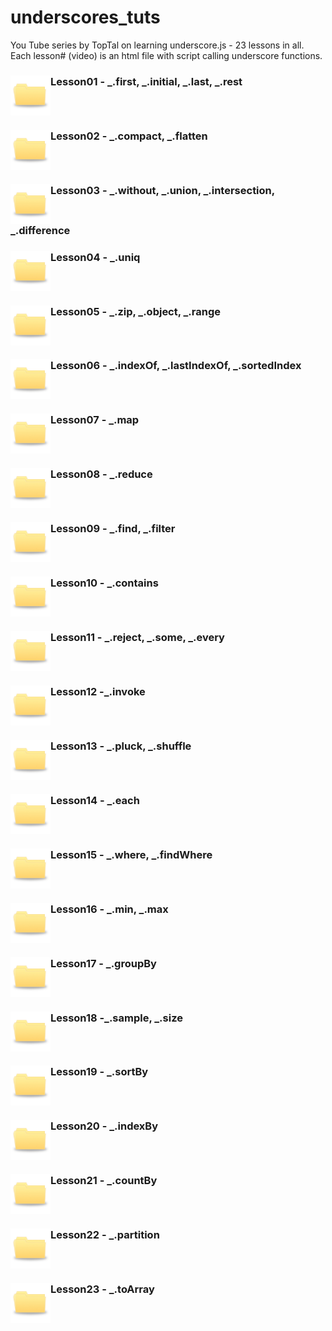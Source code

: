 # underscores_tuts
You Tube series by TopTal on learning underscore.js - 23 lessons in all.
Each lesson# (video) is an html file with script calling underscore functions.

### <img src="images/tab_folder.jpg" style="vertical-align:top" width="64">Lesson01 - _.first, _.initial, _.last, _.rest
### <img src="images/tab_folder.jpg" style="vertical-align:top" width="64">Lesson02 - _.compact, _.flatten
### <img src="images/tab_folder.jpg" style="vertical-align:top" width="64">Lesson03 - _.without,  _.union, _.intersection, _.difference
### <img src="images/tab_folder.jpg" style="vertical-align:top" width="64">Lesson04 - _.uniq
### <img src="images/tab_folder.jpg" style="vertical-align:top" width="64">Lesson05 - _.zip, _.object, _.range
### <img src="images/tab_folder.jpg" style="vertical-align:top" width="64">Lesson06 - _.indexOf,  _.lastIndexOf, _.sortedIndex
### <img src="images/tab_folder.jpg" style="vertical-align:top" width="64">Lesson07 - _.map
### <img src="images/tab_folder.jpg" style="vertical-align:top" width="64">Lesson08 - _.reduce
### <img src="images/tab_folder.jpg" style="vertical-align:top" width="64">Lesson09 - _.find, _.filter
### <img src="images/tab_folder.jpg" style="vertical-align:top" width="64">Lesson10 - _.contains
### <img src="images/tab_folder.jpg" style="vertical-align:top" width="64">Lesson11 - _.reject, _.some, _.every
### <img src="images/tab_folder.jpg" style="vertical-align:top" width="64">Lesson12 -_.invoke
### <img src="images/tab_folder.jpg" style="vertical-align:top" width="64">Lesson13 - _.pluck, _.shuffle
### <img src="images/tab_folder.jpg" style="vertical-align:top" width="64">Lesson14 - _.each
### <img src="images/tab_folder.jpg" style="vertical-align:top" width="64">Lesson15 - _.where, _.findWhere
### <img src="images/tab_folder.jpg" style="vertical-align:top" width="64">Lesson16 - _.min, _.max
### <img src="images/tab_folder.jpg" style="vertical-align:top" width="64">Lesson17 - _.groupBy
### <img src="images/tab_folder.jpg" style="vertical-align:top" width="64">Lesson18 -_.sample, _.size
### <img src="images/tab_folder.jpg" style="vertical-align:top" width="64">Lesson19 - _.sortBy
### <img src="images/tab_folder.jpg" style="vertical-align:top" width="64">Lesson20 - _.indexBy
### <img src="images/tab_folder.jpg" style="vertical-align:top" width="64">Lesson21 - _.countBy
### <img src="images/tab_folder.jpg" style="vertical-align:top" width="64">Lesson22 - _.partition
### <img src="images/tab_folder.jpg" style="vertical-align:top" width="64">Lesson23 - _.toArray